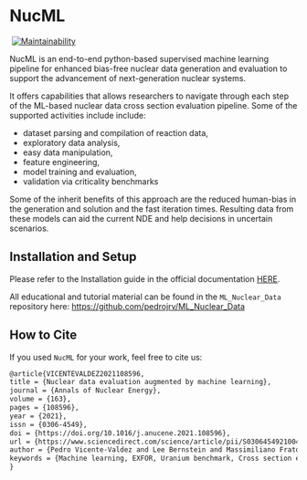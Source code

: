 # NucML

[![<pedrojrv>](https://circleci.com/gh/pedrojrv/nucml.svg?style=svg)](https://app.circleci.com/pipelines/github/pedrojrv/nucml) [![Maintainability](https://api.codeclimate.com/v1/badges/d7fcd53a7402cf9351cb/maintainability)](https://codeclimate.com/github/pedrojrv/nucml/maintainability)

<!-- [![Test Coverage](https://api.codeclimate.com/v1/badges/d7fcd53a7402cf9351cb/test_coverage)](https://codeclimate.com/github/pedrojrv/nucml/test_coverage) -->

NucML is an end-to-end python-based supervised machine learning pipeline for enhanced bias-free nuclear data generation and evaluation to support the advancement of next-generation nuclear systems.

It offers capabilities that allows researchers to navigate through each step of the ML-based nuclear data cross section evaluation pipeline. Some of the supported activities include include:

- dataset parsing and compilation of reaction data,
- exploratory data analysis,
- easy data manipulation,
- feature engineering,
- model training and evaluation,
- validation via criticality benchmarks

Some of the inherit benefits of this approach are the reduced human-bias in the generation and solution and the fast iteration times. Resulting data from these models can aid the current NDE and help decisions in uncertain scenarios.

## Installation and Setup

Please refer to the Installation guide in the official documentation [HERE](https://pedrojrv.github.io/nucml/).

All educational and tutorial material can be found in the `ML_Nuclear_Data` repository here: https://github.com/pedrojrv/ML_Nuclear_Data

## How to Cite

If you used `NucML` for your work, feel free to cite us:

```md
@article{VICENTEVALDEZ2021108596,
title = {Nuclear data evaluation augmented by machine learning},
journal = {Annals of Nuclear Energy},
volume = {163},
pages = {108596},
year = {2021},
issn = {0306-4549},
doi = {https://doi.org/10.1016/j.anucene.2021.108596},
url = {https://www.sciencedirect.com/science/article/pii/S0306454921004722},
author = {Pedro Vicente-Valdez and Lee Bernstein and Massimiliano Fratoni},
keywords = {Machine learning, EXFOR, Uranium benchmark, Cross section evaluation},
}
```
